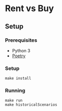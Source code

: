 # Rent vs Buy

## Setup

### Prerequisites

- Python 3
- [Poetry](https://python-poetry.org/docs/#installation)

### Setup

`make install`

### Running

```
make run
make historicalScenarios
```
